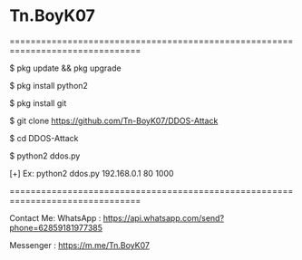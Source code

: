 # Tn.BoyK07
===============================================================================

$ pkg update && pkg upgrade

$ pkg install python2

$ pkg install git

$ git clone https://github.com/Tn-BoyK07/DDOS-Attack

$ cd DDOS-Attack

$ python2 ddos.py <ip> <port> <packet>

[+] Ex: python2 ddos.py 192.168.0.1 80 1000

===============================================================================

Contact Me:
WhatsApp : https://api.whatsapp.com/send?phone=62859181977385

Messenger : https://m.me/Tn.BoyK07
